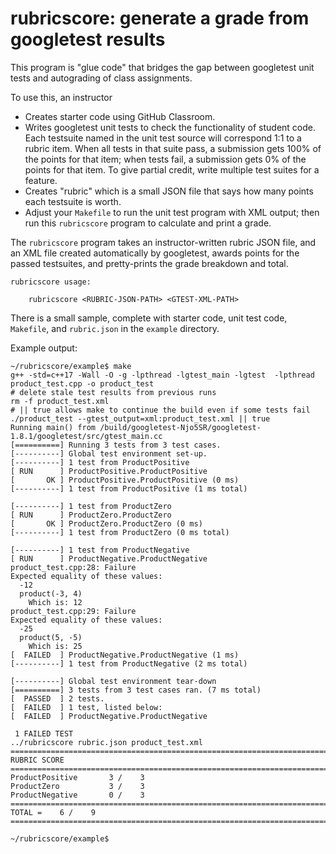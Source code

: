 # rubricscore: generate a grade from googletest results

This program is "glue code" that bridges the gap between googletest unit tests
and autograding of class assignments.

To use this, an instructor
- Creates starter code using GitHub Classroom.
- Writes googletest unit tests to check the functionality of student code.
  Each testsuite named in the unit test source will correspond 1:1 to a
  rubric item. When all tests in that suite pass, a submission gets 100% of the
  points for that item; when tests fail, a submission gets 0% of the points for
  that item. To give partial credit, write multiple test suites for a feature.
- Creates "rubric" which is a small JSON file that says how many points each
  testsuite is worth.
- Adjust your `Makefile` to run the unit test program with XML output; then
  run this `rubricscore` program to calculate and print a grade.

The `rubricscore` program takes an instructor-written rubric JSON file, and an
XML file created automatically by googletest, awards points for the passed
testsuites, and pretty-prints the grade breakdown and total.

```
rubricscore usage:

    rubricscore <RUBRIC-JSON-PATH> <GTEST-XML-PATH>
```

There is a small sample, complete with starter code, unit test code,
`Makefile`, and `rubric.json` in the `example` directory.

Example output:

```
~/rubricscore/example$ make
g++ -std=c++17 -Wall -O -g -lpthread -lgtest_main -lgtest  -lpthread product_test.cpp -o product_test
# delete stale test results from previous runs
rm -f product_test.xml
# || true allows make to continue the build even if some tests fail
./product_test --gtest_output=xml:product_test.xml || true
Running main() from /build/googletest-Njo5SR/googletest-1.8.1/googletest/src/gtest_main.cc
[==========] Running 3 tests from 3 test cases.
[----------] Global test environment set-up.
[----------] 1 test from ProductPositive
[ RUN      ] ProductPositive.ProductPositive
[       OK ] ProductPositive.ProductPositive (0 ms)
[----------] 1 test from ProductPositive (1 ms total)

[----------] 1 test from ProductZero
[ RUN      ] ProductZero.ProductZero
[       OK ] ProductZero.ProductZero (0 ms)
[----------] 1 test from ProductZero (0 ms total)

[----------] 1 test from ProductNegative
[ RUN      ] ProductNegative.ProductNegative
product_test.cpp:28: Failure
Expected equality of these values:
  -12
  product(-3, 4)
    Which is: 12
product_test.cpp:29: Failure
Expected equality of these values:
  -25
  product(5, -5)
    Which is: 25
[  FAILED  ] ProductNegative.ProductNegative (1 ms)
[----------] 1 test from ProductNegative (2 ms total)

[----------] Global test environment tear-down
[==========] 3 tests from 3 test cases ran. (7 ms total)
[  PASSED  ] 2 tests.
[  FAILED  ] 1 test, listed below:
[  FAILED  ] ProductNegative.ProductNegative

 1 FAILED TEST
../rubricscore rubric.json product_test.xml
===============================================================================
RUBRIC SCORE
===============================================================================
ProductPositive       3 /    3
ProductZero           3 /    3
ProductNegative       0 /    3
===============================================================================
TOTAL =    6 /    9
===============================================================================

~/rubricscore/example$ 
```
